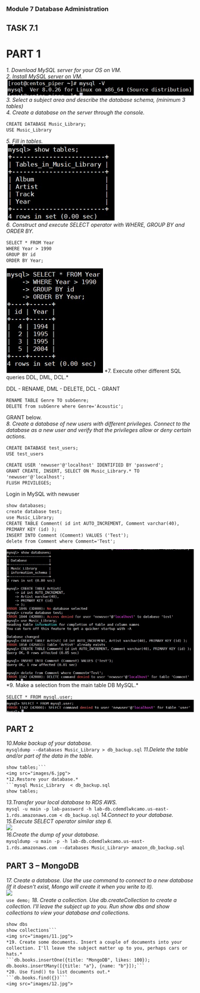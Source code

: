 ### Module 7 Database Administration 
## TASK 7.1 

# PART 1  
*1. Download MySQL server for your OS on VM.*  
*2. Install MySQL server on VM.*  
<img src="images/1.jpg">  
*3. Select a subject area and describe the database schema, (minimum 3 tables)*  
*4. Create a database on the server through the console.*  
```
CREATE DATABASE Music_Library;
USE Music_Library
```
*5. Fill in tables.*  
<img src="images/2.jpg">  
*6. Construct and execute SELECT operator with WHERE, GROUP BY and ORDER BY.*  
```
SELECT * FROM Year
WHERE Year > 1990
GROUP BY id
ORDER BY Year;
```
<img src="images/3.jpg">  
*7. Execute other different SQL queries DDL, DML, DCL.*  

DDL - RENAME, DML - DELETE, DCL - GRANT  
```
RENAME TABLE Genre TO subGenre;
DELETE from subGenre where Genre='Acoustic';
```
GRANT below.  
*8. Create a database of new users with different privileges. Connect to the database as a new user and verify that the privileges allow or deny certain actions.*  
```
CREATE DATABASE test_users;
USE test_users
```

```
CREATE USER 'newuser'@'localhost' IDENTIFIED BY 'password';
GRANT CREATE, INSERT, SELECT ON Music_Library.* TO 'newuser'@'localhost';
FLUSH PRIVILEGES;
```
Login in MySQL with newuser
```
show databases;
create database test;
use Music_Library;
CREATE TABLE Comment( id int AUTO_INCREMENT, Comment varchar(40), PRIMARY KEY (id) );
INSERT INTO Comment (Comment) VALUES ('Test');
delete from Comment where Comment='Test';
```
<img src="images/4.jpg">  
*9. Make a selection from the main table DB MySQL.*  

`SELECT * FROM mysql.user;`  
<img src="images/5.jpg">  

## PART 2 
*10.Make backup of your database.*  
```mysqldump --databases Music_Library > db_backup.sql```
*11.Delete the table and/or part of the data in the table.*  
```DROP TABLE Music_Library.Comment;
show tables;```
<img src="images/6.jpg"> 
*12.Restore your database.*  
```mysql Music_Library  < db_backup.sql
show tables;
```
*13.Transfer your local database to RDS AWS.*  
```mysql -u main -p lab-password -h lab-db.cdemdlwkcamo.us-east-1.rds.amazonaws.com < db_backup.sql```
*14.Connect to your database.*  
*15.Execute SELECT operator similar step 6.*  
<img src="images/9.jpg">  
*16.Create the dump of your database.*  
```mysqldump -u main -p -h lab-db.cdemdlwkcamo.us-east-1.rds.amazonaws.com --databases Music_Library> amazon_db_backup.sql```

## PART 3 – MongoDB 
*17. Create a database. Use the use command to connect to a new database (If it doesn't exist, Mongo will create it when you write to it).*  
<img src="images/10.jpg">  
```use demo;```
*18. Create a collection. Use db.createCollection to create a collection. I'll leave the subject up to you. Run show dbs and show collections to view your database and collections.*  
```db.createCollection ("Test_collection")
show dbs
show collections```
<img src="images/11.jpg">  
*19. Create some documents. Insert a couple of documents into your collection. I'll leave the subject matter up to you, perhaps cars or hats.*  
```db.books.insertOne({title: "MongoDB", likes: 100});
db.books.insertMany([{title: "a"}, {name: "b"}]);```
*20. Use find() to list documents out.*  
```db.books.find({})```
<img src="images/12.jpg">  